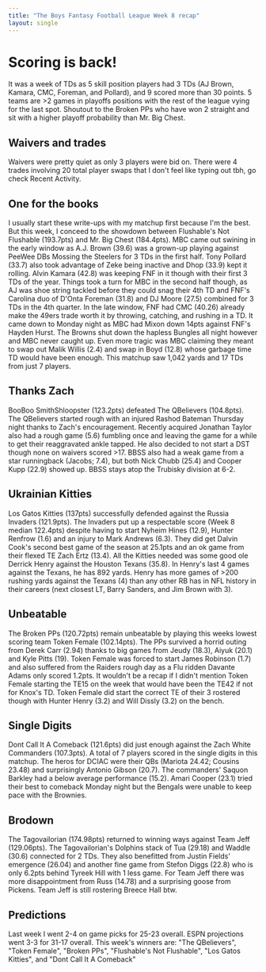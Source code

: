 ```yaml
---
title: "The Boys Fantasy Football League Week 8 recap"
layout: single
---
```


# Scoring is back!

It was a week of TDs as 5 skill position players had 3 TDs (AJ Brown, Kamara, CMC, Foreman, and Pollard), and 9 scored more than 30 points. 5 teams are >2 games in playoffs positions with the rest of the league vying for the last spot. Shoutout to the Broken PPs who have won 2 straight and sit with a higher playoff probability than Mr. Big Chest.

## Waivers and trades

Waivers were pretty quiet as only 3 players were bid on.
There were 4 trades involving 20 total player swaps that I don't feel like typing out tbh, go check Recent Activity.

## One for the books

I usually start these write-ups with my matchup first because I'm the best. But this week, I conceed to the showdown between Flushable's Not Flushable (193.7pts) and Mr. Big Chest (184.4pts). MBC came out swining in the early window as A.J. Brown (39.6) was a grown-up playing against PeeWee DBs Mossing the Steelers for 3 TDs in the first half. Tony Pollard (33.7) also took advantage of Zeke being inactive and Dhop (33.9) kept it rolling. Alvin Kamara (42.8) was keeping FNF in it though with their first 3 TDs of the year. Things took a turn for MBC in the second half though, as AJ was shoe string tackled before they could snag their 4th TD and FNF's Carolina duo of D'Onta Foreman (31.8) and DJ Moore (27.5) combined for 3 TDs in the 4th quarter. In the late window, FNF had CMC (40.26) already make the 49ers trade worth it by throwing, catching, and rushing in a TD. It came down to Monday night as MBC had Mixon down 14pts against FNF's Hayden Hurst. The Browns shut down the hapless Bungles all night however and MBC never caught up. Even more tragic was MBC claiming they meant to swap out Malik Willis (2.4) and swap in Boyd (12.8) whose garbage time TD would have been enough. This matchup saw 1,042 yards and 17 TDs from just 7 players.

## Thanks Zach

BooBoo SmithShloopster (123.2pts) defeated The QBelievers (104.8pts). The QBelievers started rough with an injured Rashod Bateman Thursday night thanks to Zach's encouragement. Recently acquired Jonathan Taylor also had a rough game (5.6) fumbling once and leaving the game for a while to get their reaggravated ankle tapped. He also decided to not start a DST though none on waivers scored >17. BBSS also had a weak game from a star runningback (Jacobs; 7.4), but both Nick Chubb (25.4) and Cooper Kupp (22.9) showed up. BBSS stays atop the Trubisky division at 6-2.

## Ukrainian Kitties

Los Gatos Kitties (137pts) successfully defended against the Russia Invaders (121.9pts). The Invaders put up a respectable score (Week 8 median 122.4pts) despite having to start Nyheim Hines (12.9), Hunter Renfrow (1.6) and an injury to Mark Andrews (6.3). They did get Dalvin Cook's second best game of the season at 25.1pts and an ok game from their flexed TE Zach Ertz (13.4). All the Kitties needed was some good ole Derrick Henry against the Houston Texans (35.8).  In Henry's last 4 games against the Texans, he has 892 yards. Henry has more games of >200 rushing yards against the Texans (4) than any other RB has in NFL history in their careers (next closest LT, Barry Sanders, and Jim Brown with 3).

## Unbeatable

The Broken PPs (120.72pts) remain unbeatable by playing this weeks lowest scoring team Token Female (102.14pts). The PPs survived a horrid outing from Derek Carr (2.94) thanks to big games from Jeudy (18.3), Aiyuk (20.1) and Kyle Pitts (19). Token Female was forced to start James Robinson (1.7) and also suffered from the Raiders rough day as a Flu ridden Davante Adams only scored 1.2pts. It wouldn't be a recap if I didn't mention Token Female starting the TE15 on the week that would have been the TE42 if not for Knox's TD. Token Female did start the correct TE of their 3 rostered though with Hunter Henry (3.2) and Will Dissly (3.2) on the bench.

## Single Digits

Dont Call It A Comeback (121.6pts) did just enough against the Zach White Commanders (107.3pts). A total of 7 players scored in the single digits in this matchup. The heros for DCIAC were their QBs (Mariota 24.42; Cousins 23.48) and surprisingly Antonio Gibson (20.7). The commanders' Saquon Barkley had a below average performance (15.2). Amari Cooper (23.1) tried their best to comeback Monday night but the Bengals were unable to keep pace with the Brownies.

## Brodown

The Tagovailorian (174.98pts) returned to winning ways against Team Jeff (129.06pts). The Tagovailorian's Dolphins stack of Tua (29.18) and Waddle (30.6) connected for 2 TDs. They also benefitted from Justin Fields' emergence (26.04) and another fine game from Stefon Diggs (22.8) who is only 6.2pts behind Tyreek Hill with 1 less game. For Team Jeff there was more disappointment from Russ (14.78) and a surprising goose from Pickens. Team Jeff is still rostering Breece Hall btw.

## Predictions

Last week I went 2-4 on game picks for 25-23 overall. ESPN projections went 3-3 for 31-17 overall. This week's winners are: "The QBelievers", "Token Female", "Broken PPs", "Flushable's Not Flushable", "Los Gatos Kitties", and "Dont Call It A Comeback"
